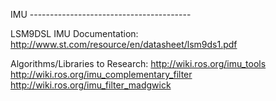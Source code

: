IMU ----------------------------------------

LSM9DSL IMU Documentation:
http://www.st.com/resource/en/datasheet/lsm9ds1.pdf

Algorithms/Libraries to Research:
http://wiki.ros.org/imu_tools
http://wiki.ros.org/imu_complementary_filter
http://wiki.ros.org/imu_filter_madgwick

